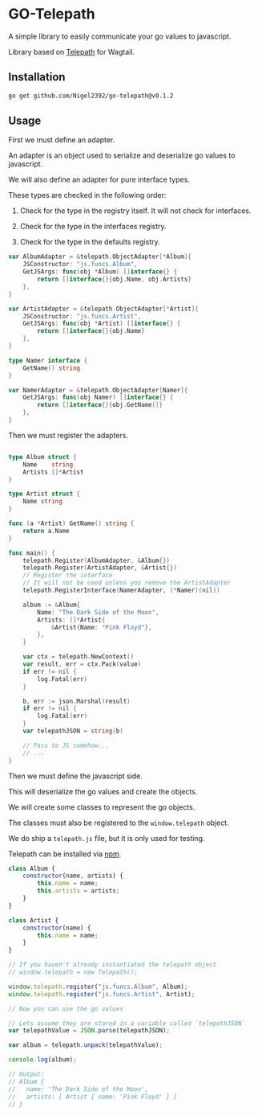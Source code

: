 GO-Telepath
========

A simple library to easily communicate your go values to javascript.

Library based on [Telepath](https://github.com/wagtail/telepath) for Wagtail.

## Installation

```bash
go get github.com/Nigel2392/go-telepath@v0.1.2
```

## Usage

First we must define an adapter.

An adapter is an object used to serialize and deserialize go values to javascript.

We will also define an adapter for pure interface types.

These types are checked in the following order:

1. Check for the type in the registry itself. It will not check for interfaces.

2. Check for the type in the interfaces registry.

3. Check for the type in the defaults registry.

```go
var AlbumAdapter = &telepath.ObjectAdapter[*Album]{
	JSConstructor: "js.funcs.Album",
	GetJSArgs: func(obj *Album) []interface{} {
		return []interface{}{obj.Name, obj.Artists}
	},
}

var ArtistAdapter = &telepath.ObjectAdapter[*Artist]{
	JSConstructor: "js.funcs.Artist",
	GetJSArgs: func(obj *Artist) []interface{} {
		return []interface{}{obj.Name}
	},
}

type Namer interface {
	GetName() string
}

var NamerAdapter = &telepath.ObjectAdapter[Namer]{
	GetJSArgs: func(obj Namer) []interface{} {
		return []interface{}{obj.GetName()}
	},
}
```

Then we must register the adapters.

```go

type Album struct {
	Name    string
	Artists []*Artist
}

type Artist struct {
	Name string
}

func (a *Artist) GetName() string {
	return a.Name
}

func main() {
	telepath.Register(AlbumAdapter, &Album{})
	telepath.Register(ArtistAdapter, &Artist{})
	// Register the interface
	// It will not be used unless you remove the ArtistAdapter
	telepath.RegisterInterface(NamerAdapter, (*Namer)(nil))

	album := &Album{
		Name: "The Dark Side of the Moon",
		Artists: []*Artist{
			&Artist{Name: "Pink Floyd"},
		},
	}

	var ctx = telepath.NewContext()
	var result, err = ctx.Pack(value)
	if err != nil {
		log.Fatal(err)
	}

	b, err := json.Marshal(result)
	if err != nil {
		log.Fatal(err)
	}
	var telepathJSON = string(b)

	// Pass to JS somehow...
	// ...
}
```

Then we must define the javascript side.

This will deserialize the go values and create the objects.

We will create some classes to represent the go objects.

The classes must also be registered to the `window.telepath` object.

We do ship a `telepath.js` file, but it is only used for testing.

Telepath can be installed via [npm](https://www.npmjs.com/package/telepath-unpack).

```javascript
class Album {
	constructor(name, artists) {
		this.name = name;
		this.artists = artists;
	}
}

class Artist {
	constructor(name) {
		this.name = name;
	}
}

// If you haven't already instantiated the telepath object
// window.telepath = new Telepath();

window.telepath.register("js.funcs.Album", Album);
window.telepath.register("js.funcs.Artist", Artist);

// Now you can use the go values

// Lets assume they are stored in a variable called `telepathJSON`
var telepathValue = JSON.parse(telepathJSON);

var album = telepath.unpack(telepathValue);

console.log(album);

// Output:
// Album {
//   name: 'The Dark Side of the Moon',
//   artists: [ Artist { name: 'Pink Floyd' } ]
// }
```
